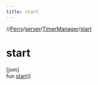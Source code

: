 ```yaml
---
title: start
---
```

//[Perry](../../../index.html)/[server](../index.html)/[TimerManager](index.html)/[start](start.html)



# start



[jvm]\
fun [start](start.html)()




